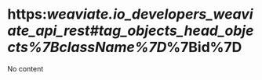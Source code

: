 # https:__weaviate.io_developers_weaviate_api_rest#tag_objects_head_objects_%7BclassName%7D_%7Bid%7D
No content